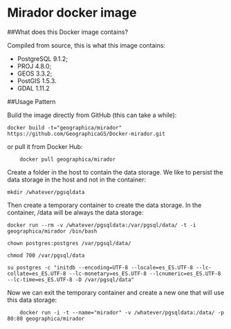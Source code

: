 Mirador docker image
=================================================


##What does this Docker image contains?

Compiled from source, this is what this image contains:

- PostgreSQL 9.1.2;
- PROJ 4.8.0;
- GEOS 3.3.2;
- PostGIS 1.5.3.
- GDAL 1.11.2

##Usage Pattern

Build the image directly from GitHub (this can take a while):
```
docker build -t="geographica/mirador" https://github.com/GeographicaGS/Docker-mirador.git
```

or pull it from Docker Hub:
```
    docker pull geographica/mirador
```

Create a folder in the host to contain the data storage. We like to persist the
data storage in the host and not in the container:

```
mkdir /whatever/pgsqldata
```

Then create a temporary container to create the data storage. In the container,
/data will be always the data storage:
```
docker run --rm -v /whatever/pgsqldata:/var/pgsql/data/ -t -i geographica/mirador /bin/bash

chown postgres:postgres /var/pgsql/data/

chmod 700 /var/pgsql/data

su postgres -c "initdb --encoding=UTF-8 --locale=es_ES.UTF-8 --lc-collate=es_ES.UTF-8 --lc-monetary=es_ES.UTF-8 --lcnumeric=es_ES.UTF-8 --lc-time=es_ES.UTF-8 -D /var/pgsql/data"
```

Now we can exit the temporary container and create a new one that will use this
data storage:

```
    docker run -i -t --name="mirador" -v /whatever/pgsqldata:/data/ -p 80:80 geographica/mirador
```
